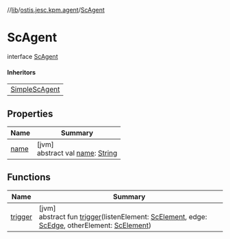 //[lib](../../../index.md)/[ostis.jesc.kpm.agent](../index.md)/[ScAgent](index.md)

# ScAgent

interface [ScAgent](index.md)

#### Inheritors

| |
|---|
| [SimpleScAgent](../-simple-sc-agent/index.md) |

## Properties

| Name | Summary |
|---|---|
| [name](name.md) | [jvm]<br>abstract val [name](name.md): [String](https://kotlinlang.org/api/latest/jvm/stdlib/kotlin/-string/index.html) |

## Functions

| Name | Summary |
|---|---|
| [trigger](trigger.md) | [jvm]<br>abstract fun [trigger](trigger.md)(listenElement: [ScElement](../../ostis.jesc.memory.element/-sc-element/index.md), edge: [ScEdge](../../ostis.jesc.memory.element.edge/-sc-edge/index.md), otherElement: [ScElement](../../ostis.jesc.memory.element/-sc-element/index.md)) |
